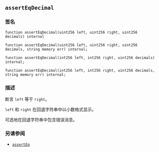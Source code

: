 ## `assertEqDecimal`

### 签名

```solidity
function assertEqDecimal(uint256 left, uint256 right, uint256 decimals) internal
```

```solidity
function assertEqDecimal(uint256 left, uint256 right, uint256 decimals, string memory err) internal;
```

```solidity
function assertEqDecimal(int256 left, int256 right, uint256 decimals) internal;
```

```solidity
function assertEqDecimal(int256 left, int256 right, uint256 decimals, string memory err) internal;
```

### 描述

断言 `left` 等于 `right`。

`left` 和 `right` 在回退字符串中以小数格式显示。

可选地在回退字符串中包含错误消息。

### 另请参阅

- [`assertEq`](./assertEq.md)